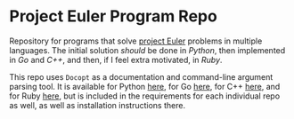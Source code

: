 # Project Euler Program Repo

Repository for programs that solve [project
Euler](https://projecteuler.net/about) problems in multiple languages. The
initial solution _should_ be done in *Python*, then implemented in *Go* and
*C++*, and then, if I feel extra motivated, in *Ruby*.


This repo uses `Docopt` as a documentation and command-line argument parsing
tool. It is available for Python [here](https://github.com/docopt/docopt), for
Go [here](https://github.com/docopt/docopt.go), for C++
[here](https://github.com/docopt/docopt.cpp), and for Ruby
[here](https://github.com/docopt/docopt.rb), but
is included in the requirements for each individual repo as well, as well as
installation instructions there.
